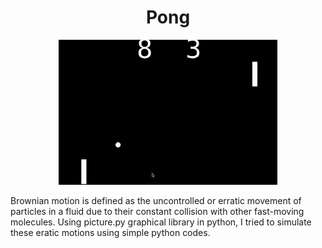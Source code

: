 


<h1 align="center"> 
Pong </h1>
<p align="center">
 
  <img src="pong.gif" width="350" alt="accessibility text">
</p>
<p>
Brownian motion is defined as the uncontrolled or erratic movement of particles in a fluid due to their constant collision with other fast-moving molecules. 
Using picture.py graphical library in python, I tried to simulate these eratic motions using simple python codes.
</p>
